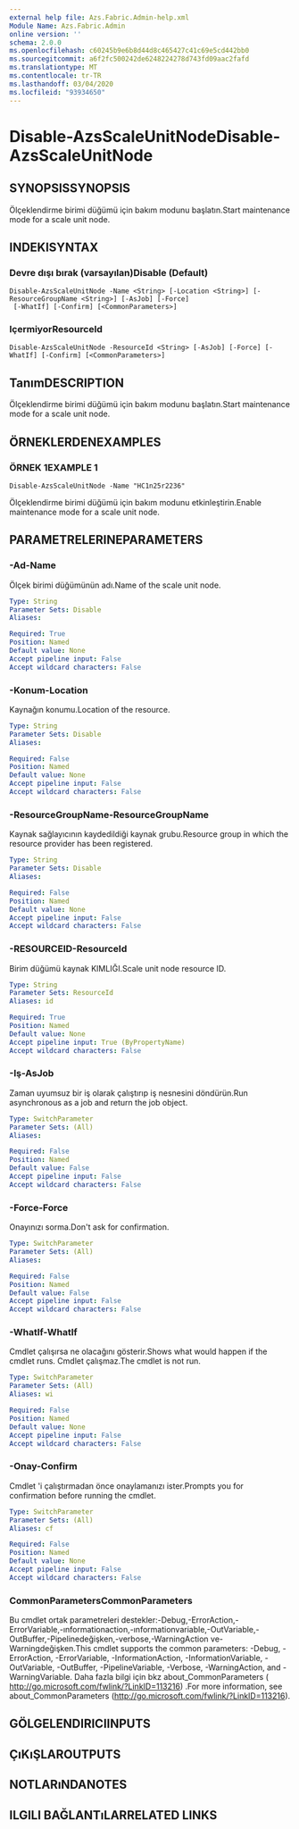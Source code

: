 ```yaml
---
external help file: Azs.Fabric.Admin-help.xml
Module Name: Azs.Fabric.Admin
online version: ''
schema: 2.0.0
ms.openlocfilehash: c60245b9e6b8d44d8c465427c41c69e5cd442bb0
ms.sourcegitcommit: a6f2fc500242de6248224278d743fd09aac2fafd
ms.translationtype: MT
ms.contentlocale: tr-TR
ms.lasthandoff: 03/04/2020
ms.locfileid: "93934650"
---
```

# <span data-ttu-id="072fa-101">Disable-AzsScaleUnitNode</span><span class="sxs-lookup"><span data-stu-id="072fa-101">Disable-AzsScaleUnitNode</span></span>

## <span data-ttu-id="072fa-102">SYNOPSIS</span><span class="sxs-lookup"><span data-stu-id="072fa-102">SYNOPSIS</span></span>
<span data-ttu-id="072fa-103">Ölçeklendirme birimi düğümü için bakım modunu başlatın.</span><span class="sxs-lookup"><span data-stu-id="072fa-103">Start maintenance mode for a scale unit node.</span></span>

## <span data-ttu-id="072fa-104">INDEKI</span><span class="sxs-lookup"><span data-stu-id="072fa-104">SYNTAX</span></span>

### <span data-ttu-id="072fa-105">Devre dışı bırak (varsayılan)</span><span class="sxs-lookup"><span data-stu-id="072fa-105">Disable (Default)</span></span>
```
Disable-AzsScaleUnitNode -Name <String> [-Location <String>] [-ResourceGroupName <String>] [-AsJob] [-Force]
 [-WhatIf] [-Confirm] [<CommonParameters>]
```

### <span data-ttu-id="072fa-106">Içermiyor</span><span class="sxs-lookup"><span data-stu-id="072fa-106">ResourceId</span></span>
```
Disable-AzsScaleUnitNode -ResourceId <String> [-AsJob] [-Force] [-WhatIf] [-Confirm] [<CommonParameters>]
```

## <span data-ttu-id="072fa-107">Tanım</span><span class="sxs-lookup"><span data-stu-id="072fa-107">DESCRIPTION</span></span>
<span data-ttu-id="072fa-108">Ölçeklendirme birimi düğümü için bakım modunu başlatın.</span><span class="sxs-lookup"><span data-stu-id="072fa-108">Start maintenance mode for a scale unit node.</span></span>

## <span data-ttu-id="072fa-109">ÖRNEKLERDEN</span><span class="sxs-lookup"><span data-stu-id="072fa-109">EXAMPLES</span></span>

### <span data-ttu-id="072fa-110">ÖRNEK 1</span><span class="sxs-lookup"><span data-stu-id="072fa-110">EXAMPLE 1</span></span>
```
Disable-AzsScaleUnitNode -Name "HC1n25r2236"
```

<span data-ttu-id="072fa-111">Ölçeklendirme birimi düğümü için bakım modunu etkinleştirin.</span><span class="sxs-lookup"><span data-stu-id="072fa-111">Enable maintenance mode for a scale unit node.</span></span>

## <span data-ttu-id="072fa-112">PARAMETRELERINE</span><span class="sxs-lookup"><span data-stu-id="072fa-112">PARAMETERS</span></span>

### <span data-ttu-id="072fa-113">-Ad</span><span class="sxs-lookup"><span data-stu-id="072fa-113">-Name</span></span>
<span data-ttu-id="072fa-114">Ölçek birimi düğümünün adı.</span><span class="sxs-lookup"><span data-stu-id="072fa-114">Name of the scale unit node.</span></span>

```yaml
Type: String
Parameter Sets: Disable
Aliases:

Required: True
Position: Named
Default value: None
Accept pipeline input: False
Accept wildcard characters: False
```

### <span data-ttu-id="072fa-115">-Konum</span><span class="sxs-lookup"><span data-stu-id="072fa-115">-Location</span></span>
<span data-ttu-id="072fa-116">Kaynağın konumu.</span><span class="sxs-lookup"><span data-stu-id="072fa-116">Location of the resource.</span></span>

```yaml
Type: String
Parameter Sets: Disable
Aliases:

Required: False
Position: Named
Default value: None
Accept pipeline input: False
Accept wildcard characters: False
```

### <span data-ttu-id="072fa-117">-ResourceGroupName</span><span class="sxs-lookup"><span data-stu-id="072fa-117">-ResourceGroupName</span></span>
<span data-ttu-id="072fa-118">Kaynak sağlayıcının kaydedildiği kaynak grubu.</span><span class="sxs-lookup"><span data-stu-id="072fa-118">Resource group in which the resource provider has been registered.</span></span>

```yaml
Type: String
Parameter Sets: Disable
Aliases:

Required: False
Position: Named
Default value: None
Accept pipeline input: False
Accept wildcard characters: False
```

### <span data-ttu-id="072fa-119">-RESOURCEID</span><span class="sxs-lookup"><span data-stu-id="072fa-119">-ResourceId</span></span>
<span data-ttu-id="072fa-120">Birim düğümü kaynak KIMLIĞI.</span><span class="sxs-lookup"><span data-stu-id="072fa-120">Scale unit node resource ID.</span></span>

```yaml
Type: String
Parameter Sets: ResourceId
Aliases: id

Required: True
Position: Named
Default value: None
Accept pipeline input: True (ByPropertyName)
Accept wildcard characters: False
```

### <span data-ttu-id="072fa-121">-Iş</span><span class="sxs-lookup"><span data-stu-id="072fa-121">-AsJob</span></span>
<span data-ttu-id="072fa-122">Zaman uyumsuz bir iş olarak çalıştırıp iş nesnesini döndürün.</span><span class="sxs-lookup"><span data-stu-id="072fa-122">Run asynchronous as a job and return the job object.</span></span>

```yaml
Type: SwitchParameter
Parameter Sets: (All)
Aliases:

Required: False
Position: Named
Default value: False
Accept pipeline input: False
Accept wildcard characters: False
```

### <span data-ttu-id="072fa-123">-Force</span><span class="sxs-lookup"><span data-stu-id="072fa-123">-Force</span></span>
<span data-ttu-id="072fa-124">Onayınızı sorma.</span><span class="sxs-lookup"><span data-stu-id="072fa-124">Don't ask for confirmation.</span></span>

```yaml
Type: SwitchParameter
Parameter Sets: (All)
Aliases:

Required: False
Position: Named
Default value: False
Accept pipeline input: False
Accept wildcard characters: False
```

### <span data-ttu-id="072fa-125">-WhatIf</span><span class="sxs-lookup"><span data-stu-id="072fa-125">-WhatIf</span></span>
<span data-ttu-id="072fa-126">Cmdlet çalışırsa ne olacağını gösterir.</span><span class="sxs-lookup"><span data-stu-id="072fa-126">Shows what would happen if the cmdlet runs.</span></span>
<span data-ttu-id="072fa-127">Cmdlet çalışmaz.</span><span class="sxs-lookup"><span data-stu-id="072fa-127">The cmdlet is not run.</span></span>

```yaml
Type: SwitchParameter
Parameter Sets: (All)
Aliases: wi

Required: False
Position: Named
Default value: None
Accept pipeline input: False
Accept wildcard characters: False
```

### <span data-ttu-id="072fa-128">-Onay</span><span class="sxs-lookup"><span data-stu-id="072fa-128">-Confirm</span></span>
<span data-ttu-id="072fa-129">Cmdlet 'i çalıştırmadan önce onaylamanızı ister.</span><span class="sxs-lookup"><span data-stu-id="072fa-129">Prompts you for confirmation before running the cmdlet.</span></span>

```yaml
Type: SwitchParameter
Parameter Sets: (All)
Aliases: cf

Required: False
Position: Named
Default value: None
Accept pipeline input: False
Accept wildcard characters: False
```

### <span data-ttu-id="072fa-130">CommonParameters</span><span class="sxs-lookup"><span data-stu-id="072fa-130">CommonParameters</span></span>
<span data-ttu-id="072fa-131">Bu cmdlet ortak parametreleri destekler:-Debug,-ErrorAction,-ErrorVariable,-ınformationaction,-ınformationvariable,-OutVariable,-OutBuffer,-Pipelinedeğişken,-verbose,-WarningAction ve-Warningdeğişken.</span><span class="sxs-lookup"><span data-stu-id="072fa-131">This cmdlet supports the common parameters: -Debug, -ErrorAction, -ErrorVariable, -InformationAction, -InformationVariable, -OutVariable, -OutBuffer, -PipelineVariable, -Verbose, -WarningAction, and -WarningVariable.</span></span> <span data-ttu-id="072fa-132">Daha fazla bilgi için bkz about_CommonParameters ( http://go.microsoft.com/fwlink/?LinkID=113216) .</span><span class="sxs-lookup"><span data-stu-id="072fa-132">For more information, see about_CommonParameters (http://go.microsoft.com/fwlink/?LinkID=113216).</span></span>

## <span data-ttu-id="072fa-133">GÖLGELENDIRICI</span><span class="sxs-lookup"><span data-stu-id="072fa-133">INPUTS</span></span>

## <span data-ttu-id="072fa-134">ÇıKıŞLAR</span><span class="sxs-lookup"><span data-stu-id="072fa-134">OUTPUTS</span></span>

## <span data-ttu-id="072fa-135">NOTLARıNDA</span><span class="sxs-lookup"><span data-stu-id="072fa-135">NOTES</span></span>

## <span data-ttu-id="072fa-136">ILGILI BAĞLANTıLAR</span><span class="sxs-lookup"><span data-stu-id="072fa-136">RELATED LINKS</span></span>
